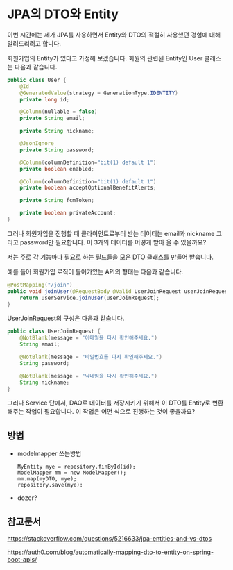 # JPA의 DTO와 Entity

이번 시간에는 제가 JPA를 사용하면서 Entity와 DTO의 적절히 사용했던 경험에 대해 알려드리려고 합니다.



회원가입의 Entity가 있다고 가정해 보겠습니다. 회원의 관련된 Entity인 User 클래스는 다음과 같습니다.

```java
public class User {
    @Id
    @GeneratedValue(strategy = GenerationType.IDENTITY)
    private long id;

    @Column(nullable = false)
    private String email;

    private String nickname;

    @JsonIgnore
    private String password;

    @Column(columnDefinition="bit(1) default 1")
    private boolean enabled;

    @Column(columnDefinition="bit(1) default 1")
    private boolean acceptOptionalBenefitAlerts;

    private String fcmToken;

    private boolean privateAccount;
}
```



그러나 회원가입을 진행할 때 클라이언트로부터 받는 데이터는 email과 nickname 그리고 password만 필요합니다. 이 3개의 데이터를 어떻게 받아 올 수 있을까요?

저는 주로 각 기능마다 필요로 하는 필드들을 모은 DTO 클래스를 만들어 받습니다. 

예를 들어 회원가입 로직이 들어가있는 API의 형태는 다음과 같습니다.

```java
@PostMapping("/join")
public void joinUser(@RequestBody @Valid UserJoinRequest userJoinRequest) {
	return userService.joinUser(userJoinRequest);
}
```

UserJoinRequest의 구성은 다음과 같습니다.

```java
public class UserJoinRequest {
    @NotBlank(message = "이메일을 다시 확인해주세요.")
    String email;

    @NotBlank(message = "비밀번호를 다시 확인해주세요.")
    String password;

    @NotBlank(message = "닉네임을 다시 확인해주세요.")
    String nickname;
}
```



그러나 Service 단에서, DAO로 데이터를 저장시키기 위해서 이 DTO를 Entity로 변환해주는 작업이 필요합니다.
이 작업은 어떤 식으로 진행하는 것이 좋을까요?



## 방법

- modelmapper 쓰는방법

  ```
  MyEntity mye = repository.finById(id);
  ModelMapper mm = new ModelMapper();    
  mm.map(myDTO, mye);
  repository.save(mye):
  ```

- dozer? 

## 참고문서

https://stackoverflow.com/questions/5216633/jpa-entities-and-vs-dtos

https://auth0.com/blog/automatically-mapping-dto-to-entity-on-spring-boot-apis/

